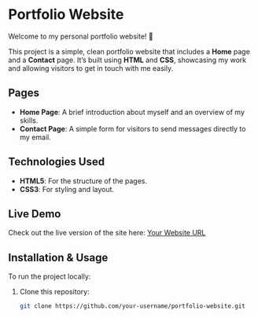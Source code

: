 
# Portfolio Website

Welcome to my personal portfolio website! 🌟

This project is a simple, clean portfolio website that includes a **Home** page and a **Contact** page. It’s built using **HTML** and **CSS**, showcasing my work and allowing visitors to get in touch with me easily.

## Pages
- **Home Page**: A brief introduction about myself and an overview of my skills.
- **Contact Page**: A simple form for visitors to send messages directly to my email.

## Technologies Used
- **HTML5**: For the structure of the pages.
- **CSS3**: For styling and layout.

## Live Demo
Check out the live version of the site here: [Your Website URL](#)

## Installation & Usage
To run the project locally:
1. Clone this repository:
   ```bash
   git clone https://github.com/your-username/portfolio-website.git
